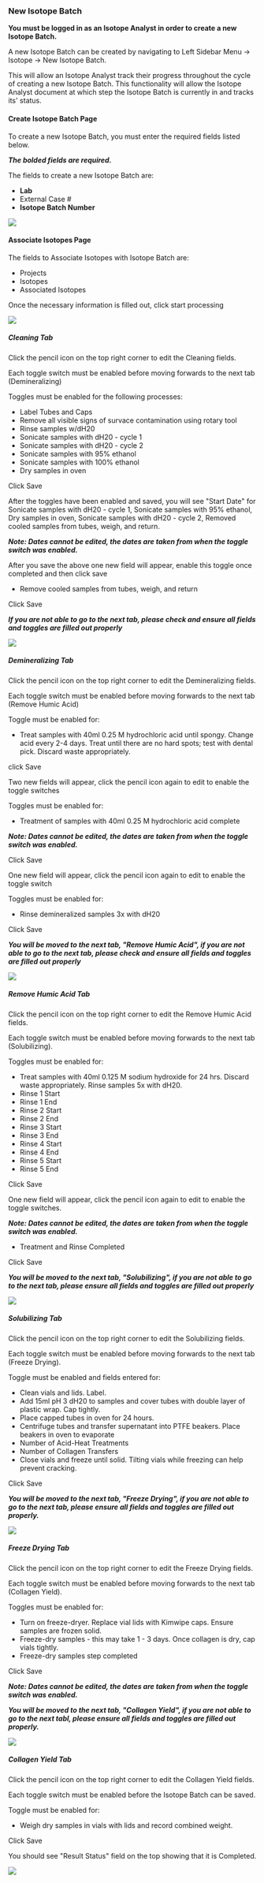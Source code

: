 ### New Isotope Batch

**You must be logged in as an Isotope Analyst in order to create a new Isotope Batch.**
       
A new Isotope Batch can be created by navigating to Left Sidebar Menu -\> Isotope -\> New Isotope Batch.

This will allow an Isotope Analyst track their progress throughout the cycle of creating a new Isotope Batch. This functionality will allow the Isotope Analyst document at which step the Isotope Batch is currently in and tracks its' status. 

#### Create Isotope Batch Page

To create a new Isotope Batch, you must enter the required fields listed below.

***The bolded fields are required.***  

The fields to create a new Isotope Batch are: 

- **Lab**
- External Case # 
- **Isotope Batch Number**

![](media/NewIsotopeBatchFirstScreenGif.gif)

#### Associate Isotopes Page

The fields to Associate Isotopes with Isotope Batch are:

- Projects
- Isotopes
- Associated Isotopes

Once the necessary information is filled out, click start processing

![](media/NewIsotopeBatchAssociateScreenGif.gif)

##### Cleaning Tab

Click the pencil icon on the top right corner to edit the Cleaning fields. 

Each toggle switch must be enabled before moving forwards to the next tab (Demineralizing)

Toggles must be enabled for the following processes:
- Label Tubes and Caps
- Remove all visible signs of survace contamination using rotary tool
- Rinse samples w/dH20
- Sonicate samples with dH20 - cycle 1
- Sonicate samples with dH20 - cycle 2
- Sonicate samples with 95% ethanol
- Sonicate samples with 100% ethanol
- Dry samples in oven

Click Save

After the toggles have been enabled and saved, you will see "Start Date" for Sonicate samples with dH20 - cycle 1, Sonicate samples with 95% ethanol, Dry samples in oven, Sonicate samples with dH20 - cycle 2, Removed cooled samples from tubes, weigh, and return. 

***Note: Dates cannot be edited, the dates are taken from when the toggle switch was enabled.***

After you save the above one new field will appear, enable this toggle once completed and then click save

- Remove cooled samples from tubes, weigh, and return

Click Save

***If you are not able to go to the next tab, please check and ensure all fields and toggles are filled out properly*** 

![](media/NewIsotopeBatchCleaningTabGif.gif)

##### Demineralizing Tab

Click the pencil icon on the top right corner to edit the Demineralizing fields. 

Each toggle switch must be enabled before moving forwards to the next tab (Remove Humic Acid)

Toggle must be enabled for:
- Treat samples with 40ml 0.25 M hydrochloric acid until spongy. Change acid every 2-4 days. Treat until there are no hard spots; test with dental pick. Discard waste appropriately.

click Save

Two new fields will appear, click the pencil icon again to edit to enable the toggle switches

Toggles must be enabled for:
- Treatment of samples with 40ml 0.25 M hydrochloric acid complete

***Note: Dates cannot be edited, the dates are taken from when the toggle switch was enabled.***

Click Save

One new field will appear, click the pencil icon again to edit to enable the toggle switch

Toggles must be enabled for:
- Rinse demineralized samples 3x with dH20

Click Save

***You will be moved to the next tab, "Remove Humic Acid", if you are not able to go to the next tab, please check and ensure all fields and toggles are filled out properly***

![](media/NewIsotopeBatchDemineralizingTabGif.gif)

##### Remove Humic Acid Tab

Click the pencil icon on the top right corner to edit the Remove Humic Acid fields. 

Each toggle switch must be enabled before moving forwards to the next tab (Solubilizing). 

Toggles must be enabled for:

- Treat samples with 40ml 0.125 M sodium hydroxide for 24 hrs. Discard waste appropriately. Rinse samples 5x with dH20. 
- Rinse 1 Start
- Rinse 1 End
- Rinse 2 Start
- Rinse 2 End
- Rinse 3 Start
- Rinse 3 End
- Rinse 4 Start
- Rinse 4 End
- Rinse 5 Start
- Rinse 5 End

Click Save

One new field will appear, click the pencil icon again to edit to enable the toggle switches. 

***Note: Dates cannot be edited, the dates are taken from when the toggle switch was enabled.***

- Treatment and Rinse Completed

Click Save

***You will be moved to the next tab, "Solubilizing", if you are not able to go to the next tab, please ensure all fields and toggles are filled out properly***

![](media/NewIsotopeBatchRemoveHumicAcidScreenGif.gif)

##### Solubilizing Tab

Click the pencil icon on the top right corner to edit the Solubilizing fields. 

Each toggle switch must be enabled before moving forwards to the next tab (Freeze Drying). 

Toggle must be enabled and fields entered for:

- Clean vials and lids. Label. 
- Add 15ml pH 3 dH20 to samples and cover tubes with double layer of plastic wrap. Cap tightly. 
- Place capped tubes in oven for 24 hours. 
- Centrifuge tubes and transfer supernatant into PTFE beakers. Place beakers in oven to evaporate
- Number of Acid-Heat Treatments
- Number of Collagen Transfers
- Close vials and freeze until solid. Tilting vials while freezing can help prevent cracking. 

Click Save

***You will be moved to the next tab, "Freeze Drying", if you are not able to go to the next tab, please ensure all fields and toggles are filled out properly.***

![](media/NewIsotopeBatchSolubizingGif.gif)

##### Freeze Drying Tab

Click the pencil icon on the top right corner to edit the Freeze Drying fields. 

Each toggle switch must be enabled before moving forwards to the next tab (Collagen Yield).

Toggles must be enabled for:  

- Turn on freeze-dryer. Replace vial lids with Kimwipe caps. Ensure samples are frozen solid. 
- Freeze-dry samples - this may take 1 - 3 days. Once collagen is dry, cap vials tightly. 
- Freeze-dry samples step completed

Click Save

***Note: Dates cannot be edited, the dates are taken from when the toggle switch was enabled.***

***You will be moved to the next tab, "Collagen Yield", if you are not able to go to the next tabl, please ensure all fields and toggles are filled out properly.***

![](media/NewIsotopeBatchFreezeDryingTabGif.gif)

##### Collagen Yield Tab

Click the pencil icon on the top right corner to edit the Collagen Yield fields. 

Each toggle switch must be enabled before the Isotope Batch can be saved. 

Toggle must be enabled for: 

- Weigh dry samples in vials with lids and record combined weight. 

Click Save 

You should see "Result Status" field on the top showing that it is Completed. 

![](media/NewIsotopeBatchCollagenYieldTabGif.gif)